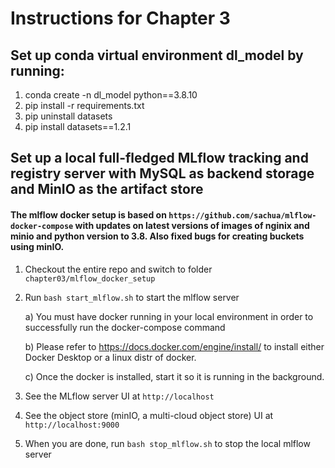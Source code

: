 # Instructions for Chapter 3

## Set up conda virtual environment dl_model by running:
   1. conda create -n dl_model python==3.8.10
   2. pip install -r requirements.txt
   3. pip uninstall datasets
   4. pip install datasets==1.2.1
## Set up a local full-fledged MLflow tracking and registry server with MySQL as backend storage and MinIO as the artifact store
#### The mlflow docker setup is based on `https://github.com/sachua/mlflow-docker-compose` with updates on latest versions of images of nginix and minio and python version to 3.8. Also fixed bugs for creating buckets using minIO.
   1. Checkout the entire repo and switch to folder `chapter03/mlflow_docker_setup`
   2. Run `bash start_mlflow.sh` to start the mlflow server
      
      a) You must have docker running in your local environment in order to successfully run the docker-compose command
      
      b) Please refer to https://docs.docker.com/engine/install/ to install either Docker Desktop or a linux distr of docker. 
      
      c) Once the docker is installed, start it so it is running in the background.
   3. See the MLflow server UI at `http://localhost`
   4. See the object store (minIO, a multi-cloud object store) UI at `http://localhost:9000`
   5. When you are done, run `bash stop_mlflow.sh` to stop the local mlflow server
